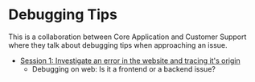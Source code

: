 # Debugging Tips

This is a collaboration between Core Application and Customer Support where they talk about debugging tips when approaching an issue.

- [Session 1: Investigate an error in the website and tracing it's origin](https://drive.google.com/drive/folders/15fxJZwPKY8a_kY7BFzNpYV69WJdO2K9K)
  -  Debugging on web: Is it a frontend or a backend issue?
